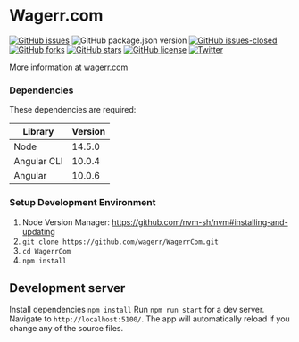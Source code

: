 Wagerr.com
=====================================

[![GitHub issues](https://img.shields.io/github/issues/wagerr/WagerrCom.svg)](https://github.com/wagerr/WagerrCom/issues)
![GitHub package.json version](https://img.shields.io/github/package-json/v/wagerr/WagerrCom)
[![GitHub issues-closed](https://img.shields.io/github/issues-closed/wagerr/WagerrCom.svg)](https://GitHub.com/wagerr/WagerrCom/issues?q=is%3Aissue+is%3Aclosed) 
[![GitHub forks](https://img.shields.io/github/forks/wagerr/WagerrCom.svg)](https://github.com/wagerr/WagerrCom/network) 
[![GitHub stars](https://img.shields.io/github/stars/wagerr/WagerrCom.svg)](https://github.com/wagerr/WagerrCom/stargazers) 
[![GitHub license](https://img.shields.io/github/license/wagerr/WagerrCom.svg)](https://github.com/wagerr/wagerr/blob/master/COPYING) 
[![Twitter](https://img.shields.io/twitter/url/http/github.com/wagerr/WagerrCom.svg?style=social)](https://twitter.com/intent/tweet?text=Wow:&url=http%3A%2F%2Fgithub.com%2Fwagerr%2FWagerrCom)

More information at [wagerr.com](http://www.wagerr.com/)

### Dependencies
These dependencies are required:

Library      | Version           
 ------------|--------------------
Node         |  14.5.0            
Angular CLI  |  10.0.4             
Angular      |  10.0.6

### Setup Development Environment

1. Node Version Manager: https://github.com/nvm-sh/nvm#installing-and-updating
2. `git clone https://github.com/wagerr/WagerrCom.git`
3. `cd WagerrCom`
4. `npm install`

## Development server

Install dependencies `npm install`
Run `npm run start` for a dev server. Navigate to `http://localhost:5100/`. The app will automatically reload if you change any of the source files.
